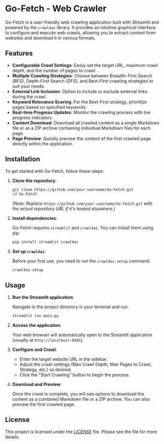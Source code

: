 # Go-Fetch - Web Crawler

Go-Fetch is a user-friendly web crawling application built with Streamlit and powered by the `crawl4ai` library. It provides an intuitive graphical interface to configure and execute web crawls, allowing you to extract content from websites and download it in various formats.

## Features

- **Configurable Crawl Settings**: Easily set the target URL, maximum crawl depth, and the number of pages to crawl.
- **Multiple Crawling Strategies**: Choose between Breadth-First Search (BFS), Depth-First Search (DFS), and Best-First crawling strategies to suit your needs.
- **External Link Inclusion**: Option to include or exclude external links during the crawl.
- **Keyword Relevance Scoring**: For the Best-First strategy, prioritize pages based on specified keywords.
- **Real-time Progress Updates**: Monitor the crawling process with live progress indicators.
- **Content Download**: Download all crawled content as a single Markdown file or as a ZIP archive containing individual Markdown files for each page.
- **Page Preview**: Quickly preview the content of the first crawled page directly within the application.

## Installation

To get started with Go-Fetch, follow these steps:

1.  **Clone the repository**:

    ```bash
    git clone https://github.com/your-username/Go-Fetch.git
    cd Go-Fetch
    ```

    *(Note: Replace `https://github.com/your-username/Go-Fetch.git` with the actual repository URL if it's hosted elsewhere.)*

2.  **Install dependencies**:

    Go-Fetch requires `streamlit` and `crawl4ai`. You can install them using pip:

    ```bash
    pip install streamlit crawl4ai
    ```

3.  **Set up `crawl4ai`**:

    Before your first use, you need to run the `crawl4ai-setup` command:

    ```bash
    crawl4ai-setup
    ```

## Usage

1.  **Run the Streamlit application**:

    Navigate to the project directory in your terminal and run:

    ```bash
    streamlit run main.py
    ```

2.  **Access the application**: 

    Your web browser will automatically open to the Streamlit application (usually at `http://localhost:8501`).

3.  **Configure and Crawl**:

    -   Enter the target website URL in the sidebar.
    -   Adjust the crawl settings (Max Crawl Depth, Max Pages to Crawl, Strategy, etc.) as desired.
    -   Click the "Start Crawling" button to begin the process.

4.  **Download and Preview**:

    Once the crawl is complete, you will see options to download the content as a combined Markdown file or a ZIP archive. You can also preview the first crawled page.

## License

This project is licensed under the [LICENSE](LICENSE) file. Please see the file for more details.
